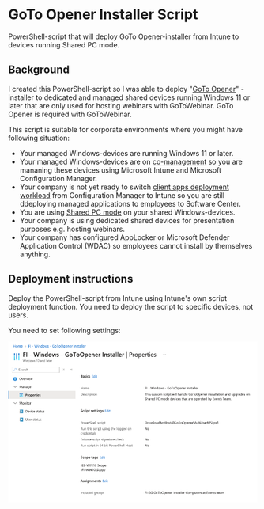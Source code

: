 # GoTo Opener Installer Script
PowerShell-script that will deploy GoTo Opener-installer from Intune to devices running Shared PC mode.

## Background
I created this PowerShell-script so I was able to deploy "[GoTo Opener](https://support.goto.com/meeting/help/what-is-the-multi-user-launcher-opener-msi)" -installer to dedicated and managed shared devices running Windows 11 or later that are only used for hosting webinars with GoToWebinar. GoTo Opener is required with GoToWebinar.

This script is suitable for corporate environments where you might have following situation:
- Your managed Windows-devices are running Windows 11 or later.
- Your managed Windows-devices are on [co-management](https://learn.microsoft.com/en-us/mem/configmgr/comanage/overview) so you are mananing these devices using Microsoft Intune and Microsoft Configuration Manager.
- Your company is not yet ready to switch [client apps deployment workload](https://learn.microsoft.com/en-us/mem/configmgr/comanage/how-to-switch-workloads) from Configuration Manager to Intune so you are still ddeploying managed applications to employees to Software Center.
- You are using [Shared PC mode](https://learn.microsoft.com/en-us/windows/configuration/shared-pc/shared-devices-concepts) on your shared Windows-devices.
- Your company is using dedicated shared devices for presentation purposes e.g. hosting webinars.
- Your company has configured AppLocker or Microsoft Defender Application Control (WDAC) so employees cannot install by themselves anything.

## Deployment instructions
Deploy the PowerShell-script from Intune using Intune's own script deployment function. You need to deploy the script to specific devices, not users.

You need to set following settings:

![Screenshot](/img/img%201.png)
